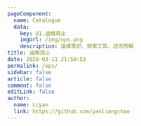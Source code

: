 ```yaml
---
pageComponent: 
  name: Catalogue
  data: 
    key: 01.运维观止
    imgUrl: /img/ops.png
    description: 运维笔记、效率工具、迎刃而解
title: 运维观止
date: 2020-03-11 21:50:53
permalink: /ops/
sidebar: false
article: false
comment: false
editLink: false
author: 
  name: Lcyan
  link: https://github.com/yanliangchao
---
```


